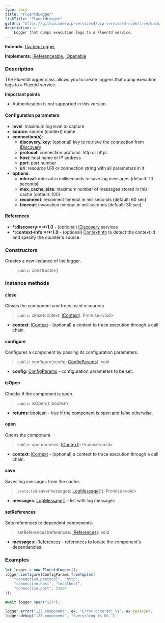 ```yaml
---
type: docs
title: "FluentdLogger"
linkTitle: "FluentdLogger"
gitUrl: "https://github.com/pip-services4/pip-services4-node/tree/main/pip-services4-fluentd-node"
description: > 
    Logger that dumps execution logs to a Fluentd service.
---
```

**Extends:** [CachedLogger](../../../observability/log/cached_logger)

**Implements:** [IReferenceable](../../../components/refer/ireferenceable), [IOpenable](../../../components/run/iopenable)

### Description
The FluentdLogger class allows you to create loggers that dump execution logs to a Fluentd service.

**Important points**

- Authentication is not supported in this version.

#### Configuration parameters

- **level**: maximum log level to capture
- **source**: source (context) name
- **connection(s)**:           
    - **discovery_key**: (optional) key to retrieve the connection from [IDiscovery](../../../components/connect/idiscovery)
    - **protocol**: connection protocol: http or https
    - **host**: host name or IP address
    - **port**: port number
    - **uri**: resource URI or connection string with all parameters in it
- **options**:
    - **interval**: interval in milliseconds to save log messages (default: 10 seconds)
    - **max_cache_size**: maximum number of messages stored in this cache (default: 100)        
    - **reconnect**: reconnect timeout in milliseconds (default: 60 sec)
    - **timeout**: invocation timeout in milliseconds (default: 30 sec)


#### References
- **\*:discovery:\*:\*:1.0** - (optional) [IDiscovery](../../../config/connect/idiscovery) services
- **\*:context-info:\*:\*:1.0** - (optional) [ContextInfo](../../../components/context/context_info) to detect the context id and specify the counter's source.

### Constructors

Creates a new instance of the logger.

> `public` constructor()


### Instance methods

#### close
Closes the component and frees used resources.

> `public` close(context: [IContext](../../../components/context/icontext)): Promise\<void\>

- **context**: [IContext](../../../components/context/icontext) - (optional) a context to trace execution through a call chain.


#### configure
Configures a component by passing its configuration parameters.

> `public` configure(config: [ConfigParams](../../../components/config/config_params)): void

- **config**: [ConfigParams](../../../components/config/config_params) - configuration parameters to be set.


#### isOpen
Checks if the component is open.

> `public` isOpen(): boolean

- **returns**: boolean - true if the component is open and false otherwise.


#### open
Opens the component.

> `public` open(context: [IContext](../../../components/context/icontext)): Promise\<void\>

- **context**: [IContext](../../../components/context/icontext) - (optional) a context to trace execution through a call chain.


#### save
Saves log messages from the cache.

> `protected` save(messages: [LogMessage](../../../observability/log/log_message)[]): Promise\<void\>

- **messages**: [LogMessage](../../../observability/log/log_message)[] - list with log messages


#### setReferences
Sets references to dependent components.

> setReferences(references: [IReferences](../../../components/refer/ireferences)): void

- **messages**: [IReferences](../../../components/refer/ireferences) - references to locate the component's dependencies.

### Examples

```typescript
let logger = new FluentdLogger();
logger.configure(ConfigParams.fromTuples(
    "connection.protocol", "http",
    "connection.host", "localhost",
    "connection.port", 24224
));
  
await logger.open("123");
   
logger.error("123_component", ex, "Error occured: %s", ex.message);
logger.debug("123_component", "Everything is OK.");
```
